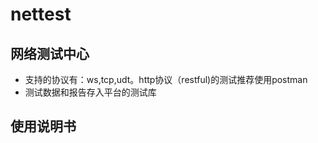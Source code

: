 
# nettest

## 网络测试中心

- 支持的协议有：ws,tcp,udt。http协议（restful)的测试推荐使用postman
- 测试数据和报告存入平台的测试库

## 使用说明书


